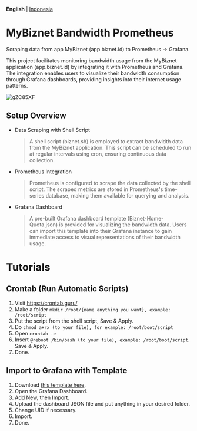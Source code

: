 **English** | [Indonesia](https://github.com/ryukora/mybiznet-bandwidth-prometheus/blob/main/README-id.md)

# MyBiznet Bandwidth Prometheus
Scraping data from app MyBiznet (app.biznet.id) to Prometheus -> Grafana.

This project facilitates monitoring bandwidth usage from the MyBiznet application (app.biznet.id) by integrating it with Prometheus and Grafana. The integration enables users to visualize their bandwidth consumption through Grafana dashboards, providing insights into their internet usage patterns.

![gZC85XF](https://i.imgur.com/gZC85XF.png)

## Setup Overview

- Data Scraping with Shell Script
  > A shell script (biznet.sh) is employed to extract bandwidth data from the MyBiznet application. This script can be scheduled to run at regular intervals using cron, ensuring continuous data collection.

- Prometheus Integration
  > Prometheus is configured to scrape the data collected by the shell script. The scraped metrics are stored in Prometheus's time-series database, making them available for querying and analysis.

- Grafana Dashboard
  > A pre-built Grafana dashboard template (Biznet-Home-Quota.json) is provided for visualizing the bandwidth data. Users can import this template into their Grafana instance to gain immediate access to visual representations of their bandwidth usage.

# Tutorials

## Crontab (Run Automatic Scripts)
1. Visit https://crontab.guru/
2. Make a folder ``mkdir /root/{name anything you want}, example: /root/script``
3. Put the script from the shell script, Save & Apply.
4. Do ``chmod a+rx (to your file), for example: /root/boot/script``
5. Open ``crontab -e``
6. Insert ``@reboot /bin/bash (to your file), example: /root/boot/script``. Save & Apply.
7. Done.

## Import to Grafana with Template
1. Download [this template here](https://github.com/ryukora/mybiznet-bandwidth-prometheus/raw/refs/heads/main/Biznet-Home-Quota.json).
2. Open the Grafana Dashboard.
3. Add New, then Import.
4. Upload the dashboard JSON file and put anything in your desired folder.
5. Change UID if necessary.
6. Import.
7. Done.
